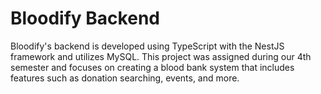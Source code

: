# Bloodify Backend

Bloodify's backend is developed using TypeScript with the NestJS framework and utilizes MySQL. This project was assigned during our 4th semester and focuses on creating a blood bank system that includes features such as donation searching, events, and more.
